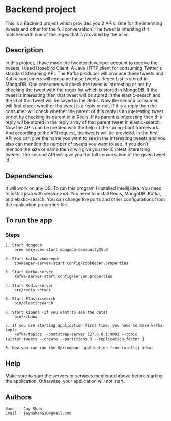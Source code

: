 
# Backend project
This is a Backend project which provides you 2 APIs. One for the intersting tweets and other for the full conversation. 
The tweet is intersting if it matches with one of the regex that is provided by the user.

## Description 
In this project, I have made the tweeter developer account to receive the tweets. I used Hosebird Client, A Java HTTP client for consuming Twitter's standard Streaming API. The Kafka producer will produce these tweets and Kafka consumers will consume these tweets. Regex List is stored in MongoDB. One consumer will check the tweet is interesting or not by checking the tweet with the regex list which is stored in MongoDB. If the tweet is interesting then that tweet will be stored in the elastic-search and the id of this tweet will be saved in the Redis. Now the second consumer will first check whether the tweet is a reply or not. If it is a reply then the consumer will check whether the parent of this reply is an interesting tweet or not by checking its parent id in Redis. If its parent is interesting then this reply wil be stored in the reply array of that parent tweet in elastic-search. Now the APIs can be created with the help of the spring-boot framework. And according to the API request, the tweets will be provided. In the first API you can give the name you want to see in the interesting tweets and you also can mention the number of tweets you want to see. If you don’t mention the size or name then it will give you the 10 latest interesting tweets. The second API will give you the full conversation of the given tweet id.


## Dependencies
It will work on any OS. To run this program I installed intellij idea. You need to install java with version>=8. You need to install Redis, MongoDB, Kafka, and elastic-search. You can change the ports and other configurations from the application.properties file.

## To run the app
### Steps

    1. Start Mongodb
        brew services start mongodb-community@5.0
             
    2. Start kafka zookeeper
        zookeeper-server-start config/zookeeper.properties

    3. Start kafka-server
        kafka-server-start config/server.properties

    4. Start Redis-server
        src/redis-server

    5. Start Elasticsearch
        bin/elasticsearch
    
    6. Start kibana (if you want to see the data)
        bin/kibana 

    7. If you are starting application first time, you have to make kafka-topic
        kafka-topics --bootstrap-server 127.0.0.1:9092 --topic twitter_tweets --create --partitions 3 --replication-factor 1

    8. Now you can run the Springboot application from intellij idea.

## Help
Make sure to start the servers or services mentioned above before starting the application. Otherwise, your application will not start.

## Authors
    Name  : Jay Shah
    Email : jaynshah610@gmail.com
